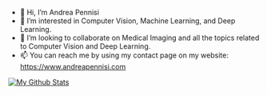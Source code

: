 - 👋 Hi, I’m Andrea Pennisi
- 👀 I’m interested in Computer Vision, Machine Learning, and Deep Learning.
- 💞️ I’m looking to collaborate on Medical Imaging and all the topics related to Computer Vision and Deep Learning.
- 📫 You can reach me by using my contact page on my website: https://www.andreapennisi.com

[![My Github Stats](https://github-readme-stats.vercel.app/api?username=apennisi&theme=radical&show_icons=true)](https://github.com/apennisi/)
<!---
apennisi/apennisi is a ✨ special ✨ repository because its `README.md` (this file) appears on your GitHub profile.
You can click the Preview link to take a look at your changes.
--->
